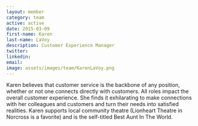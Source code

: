 ```yaml
---
layout: member
category: team
active: active
date: 2015-03-09
first-name: Karen
last-name: LaVoy
description: Customer Experience Manager
twitter:
linkedin:
email:
image: assets/images/team/KarenLaVoy.png
---
```

Karen believes that customer service is the backbone of any position, whether or not one connects directly with customers. All roles impact the overall customer experience. She finds it exhilarating to make connections with her colleagues and customers and turn their needs into satisfied realities. Karen supports local community theatre (Lionheart Theatre in Norcross is a favorite) and is the self-titled Best Aunt In The World.
